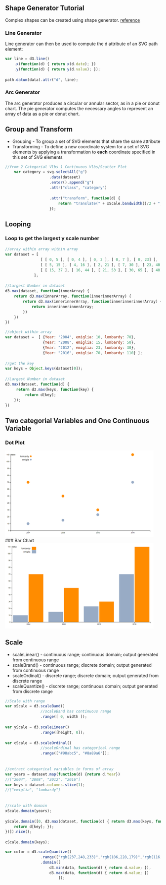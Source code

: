 ## Shape Generator Tutorial
Complex shapes can be created using shape generator. [reference](https://github.com/d3/d3-shape)  
### Line Generator
Line generator can then be used to compute the d attribute of an SVG path element:
```javascript
var line = d3.line()
    .x(function(d) { return x(d.date); })
    .y(function(d) { return y(d.value); });

path.datum(data).attr("d", line);   
```  
### Arc Generator  
The arc generator produces a circular or annular sector, as in a pie or donut chart. The pie generator computes the necessary angles to represent an array of data as a pie or donut chart.  

## Group and Transform
* Grouping - To group a set of SVG elements that share the same attribute
* Transforming - To define a new coordinate system for a set of SVG elements by applying a transformation to **each** coordinate specified in this set of SVG elements
```javascript
//from 2 Categorial Vlbs 1 Continuous Vlbs/Scatter Plot
    var category = svg.selectAll("g")
                    .data(dataset)
                    .enter().append("g")
                    .attr("class", "category")
                    
                    .attr("transform", function(d) { 
                        return "translate(" + xScale.bandwidth()/2 + ",0)"; 
                    });
```  

## Looping
### Loop to get the largest y scale number
```javascript
//array within array within array
var dataset = [
                [ [ 0, 5 ], [ 0, 4 ], [ 0, 2 ], [ 0, 7 ], [ 0, 23] ],
                [ [ 5, 15 ], [ 4, 16 ], [ 2, 21 ], [ 7, 30 ], [ 23, 40 ] ],
                [ [ 15, 37 ], [ 16, 44 ], [ 21, 53 ], [ 30, 65 ], [ 40, 83 ] ]
             ];

//Largest Number in dataset
d3.max(dataset, function(innerArray) { 
    return d3.max(innerArray, function(innerinnerArray) { 
        return d3.max(innerinnerArray, function(innerinnerinnerArray) { 
            return innerinnerinnerArray;
        })
    }) 
})

```  
```javascript
//object within array
var dataset =  [ {Year: "2004", emiglia: 10, lombardy: 70}, 
                 {Year: "2008", emiglia: 15, lombardy: 50},
                 {Year: "2012", emiglia: 23, lombardy: 30},
                 {Year: "2016", emiglia: 70, lombardy: 110} ];

//get the key
var keys = Object.keys(dataset[0]);

//Largest Number in dataset
d3.max(dataset, function(d) {
     return d3.max(keys, function(key) { 
         return d[key]; 
    }); 
})
```  
## Two categorial Variables and One Continuous Variable
### Dot Plot
<img src="Overview/2 Categorial Vlbs 1 Continuous Vlbs/Scatter Plot/dot_plot.PNG" width="480">    
### Bar Chart
<img src="Overview/2 Categorial Vlbs 1 Continuous Vlbs/Bar Chart/bar_chart.PNG" width="480">

## Scale
* scaleLinear() - continuous range; continuous domain; output generated from continuous range
* scaleBrand() - continuous range; discrete domain; output generated from continuous range
* scaleOrdinal() - discrete range; discrete domain; output generated from discrete range
* scaleQuantize() - discrete range; continuous domain; output generated from discrete range
```javascript
//Scale with range
var xScale = d3.scaleBand()
                //scaleBand has continuous range
                .range([ 0, width ]);

var yScale = d3.scaleLinear()
                .range([height, 0]);     

var cScale = d3.scaleOrdinal()
                //scaleOrdinal has categorical range
                .range(["#98abc5", "#8a89a6"]);


//extract categarical variables in forms of array
var years = dataset.map(function(d) {return d.Year})
//["2004", "2008", "2012", "2016"]
var keys = dataset.columns.slice(1);
//["emiglia", "lombardy"]


//scale with domain
xScale.domain(years);

yScale.domain([0, d3.max(dataset, function(d) { return d3.max(keys, function(key) { 
    return d[key]; }); 
})]).nice();

cScale.domain(keys);
```  

```javascript
var color = d3.scaleQuantize()
                .range(["rgb(237,248,233)","rgb(186,228,179)","rgb(116,196,118)","rgb(49,163,84)","rgb(0,109,44)"])
                .domain([
					d3.min(data, function(d) { return d.value; }), 
					d3.max(data, function(d) { return d.value; })
				        ]);
```